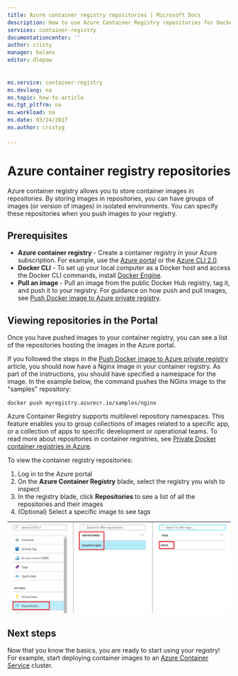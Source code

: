 ```yaml
---
title: Azure container registry repositories | Microsoft Docs
description: How to use Azure Container Registry repositories for Docker images
services: container-registry
documentationcenter: ''
author: cristy
manager: balans
editor: dlepow


ms.service: container-registry
ms.devlang: na
ms.topic: how-to-article
ms.tgt_pltfrm: na
ms.workload: na
ms.date: 03/24/2017
ms.author: cristyg

---
```

# Azure container registry repositories

Azure container registry allows you to store container images in repositories. By storing images in repositories, you can have groups of images (or version of images) in isolated environments. You can specify these repositories when you push images to your registry.


## Prerequisites
* **Azure container registry** - Create a container registry in your Azure subscription. For example, use the [Azure portal](container-registry-get-started-portal.md) or the [Azure CLI 2.0](container-registry-get-started-azure-cli.md).
* **Docker CLI** - To set up your local computer as a Docker host and access the Docker CLI commands, install [Docker Engine](https://docs.docker.com/engine/installation/).
* **Pull an image** - Pull an image from the public Docker Hub registry, tag it, and push it to your registry. For guidance on how push and pull images, see [Push Docker image to Azure private registry](container-registry-get-started-docker-cli.md).


## Viewing repositories in the Portal

Once you have pushed images to your container registry, you can see a list of the repositories hosting the images in the Azure portal.

If you followed the steps in the [Push Docker image to Azure private registry](container-registry-get-started-docker-cli.md) article, you should now have a Nginx image in your container registry. As part of the instructions, you should have specified a namespace for the image. In the example below, the command pushes the NGinx image to the "samples" repository:

```
docker push myregistry.azurecr.io/samples/nginx
```
 Azure Container Registry supports multilevel repository namespaces. This feature enables you to group collections of images related to a specific app, or a collection of apps to specific development or operational teams. To read more about repositories in container registries, see [Private Docker container registries in Azure](container-registry-intro.md).

To view the container registry repositories:

1. Log in to the Azure portal
2. On the **Azure Container Registry** blade, select the registry you wish to inspect
3. In the registry blade, click **Repositories** to see a list of all the repositories and their images
4. (Optional) Select a specific image to see tags

![Repositories in the portal](./media/container-registry-repositories/container-registry-repositories.png)


## Next steps
Now that you know the basics, you are ready to start using your registry! For example, start deploying container images to an [Azure Container Service](https://azure.microsoft.com/documentation/services/container-service/) cluster.
